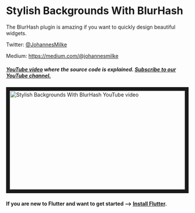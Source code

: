 # Stylish Backgrounds With BlurHash
The BlurHash plugin is amazing if you want to quickly design beautiful widgets.


Twitter: [@JohannesMilke](https://twitter.com/JohannesMilke "Twitter Johannes Milke")

Medium: https://medium.com/@johannesmilke

##### [YouTube video](https://www.youtube.com/watch?v=dCZRlREAwiA "Youtube Johannes Milke") where the *source code* is explained. [Subscribe to our YouTube channel.](http://www.youtube.com/channel/UC0FD2apauvegCcsvqIBceLA?sub_confirmation=1 "YouTube Subscribe Johannes Milke")  
<a href="https://www.youtube.com/watch?v=dCZRlREAwiA&feature=player_embedded
" target="_blank"><img src="http://img.youtube.com/vi/dCZRlREAwiA/maxresdefault.jpg" 
alt="Stylish Backgrounds With BlurHash YouTube video" width="480" height="270" border="10" /></a>

#### If you are new to Flutter and want to get started --> [Install Flutter](https://flutter.io/docs/get-started/install "Install Flutter").
